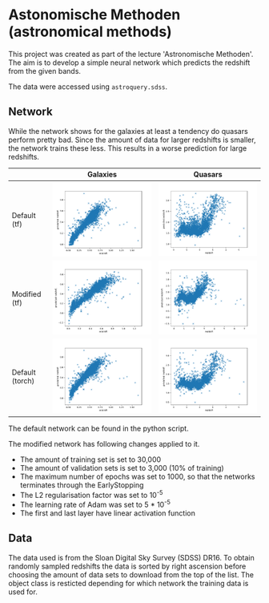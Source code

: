 # Astonomische Methoden (astronomical methods)

This project was created as part of the lecture 'Astronomische Methoden'.
The aim is to develop a simple neural network which predicts the redshift from the given bands.

The data were accessed using `astroquery.sdss`.

## Network
While the network shows for the galaxies at least a tendency do quasars perform pretty bad.
Since the amount of data for larger redshifts is smaller, the network trains these less. 
This results in a worse prediction for large redshifts.

|   | Galaxies | Quasars |
|---|----------|---------|
|Default (tf)| ![predicted redshift over real redshift](images/galaxies/default/prediction_redshift.png)|![predicted redshift over real redshift](images/quasars/default/prediction_redshift.png)| 
|Modified (tf)| ![predicted redshift over real redshift](images/galaxies/modified/prediction_redshift.png)|![predicted redshift over real redshift](images/quasars/modified/prediction_redshift.png)| 
|Default (torch)  | ![predicted redshift over real redshift](images/torch/galaxies_default/prediction_redshift.png)|![predicted redshift over real redshift](images/torch/quasars_default/prediction_redshift.png)| 
The default network can be found in the python script. 

The modified network has following changes applied to it.
- The amount of training set is set to 30,000
- The amount of validation sets is set to 3,000 (10% of training)
- The maximum number of epochs was set to 1000, so that the networks terminates through the EarlyStopping
- The L2 regularisation factor was set to 10<sup>-5</sup>
- The learning rate of Adam was set to 5 * 10<sup>-5</sup>
- The first and last layer have linear activation function


## Data
The data used is from the Sloan Digital Sky Survey (SDSS) DR16. To obtain randomly sampled redshifts the data
is sorted by right ascension before choosing the amount of data sets to download from the top of the list. 
The object class is resticted depending for which network the training data is used for. 
